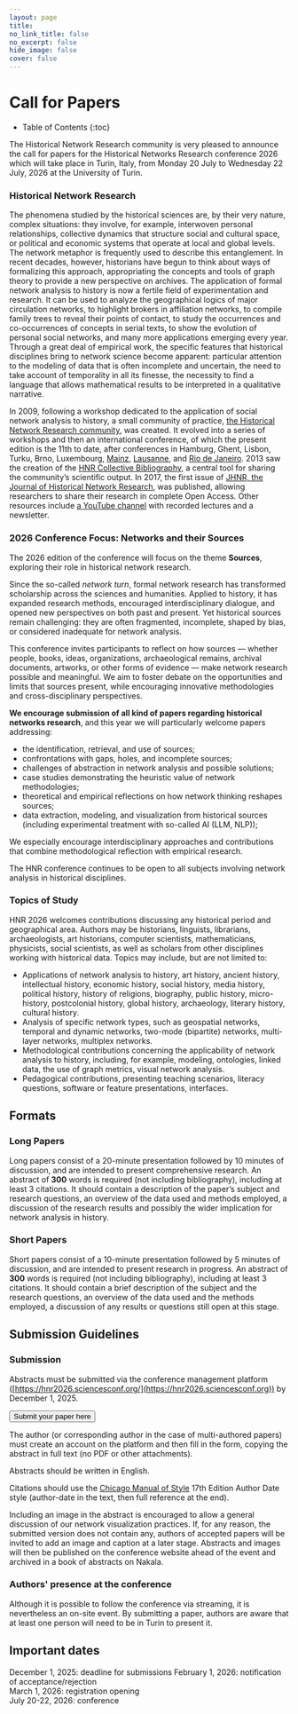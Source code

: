 ```yaml
---
layout: page
title: 
no_link_title: false 
no_excerpt: false 
hide_image: false
cover: false
---
```


# Call for Papers

* Table of Contents
{:toc}

The Historical Network Research community is very pleased to announce the call for papers for the Historical Networks Research conference 2026 which will take place in Turin, Italy, from Monday 20 July to Wednesday 22 July, 2026 at the University of Turin.  

### Historical Network Research

The phenomena studied by the historical sciences are, by their very nature, complex situations: they involve, for example, interwoven personal relationships, collective dynamics that structure social and cultural space, or political and economic systems that operate at local and global levels. The network metaphor is frequently used to describe this entanglement. In recent decades, however, historians have begun to think about ways of formalizing this approach, appropriating the concepts and tools of graph theory to provide a new perspective on archives. The application of formal network analysis to history is now a fertile field of experimentation and research. It can be used to analyze the geographical logics of major circulation networks, to highlight brokers in affiliation networks, to compile family trees to reveal their points of contact, to study the occurrences and co-occurrences of concepts in serial texts, to show the evolution of personal social networks, and many more applications emerging every year. Through a great deal of empirical work, the specific features that historical disciplines bring to network science become apparent: particular attention to the modeling of data that is often incomplete and uncertain, the need to take account of temporality in all its finesse, the necessity to find a language that allows mathematical results to be interpreted in a qualitative narrative.  

In 2009, following a workshop dedicated to the application of social network analysis to history, a small community of practice, [the Historical Network Research community](http://www.historicalnetworkresearch.org), was created. It evolved into a series of workshops and then an international conference, of which the present edition is the 11th to date, after conferences in Hamburg, Ghent, Lisbon, Turku, Brno, Luxembourg, [Mainz](https://graphentechnologien.hypotheses.org/tagungen/graphentechnologien-2023), [Lausanne](https://historicalnetworkresearch.github.io/lausanne/), and [Rio de Janeiro](https://historicalnetworkresearch.github.io/riodejaneiro/). 2013 saw the creation of the [HNR Collective Bibliography](https://www.zotero.org/groups/209983/historical_network_research), a central tool for sharing the community’s scientific output. In 2017, the first issue of [JHNR, the Journal of Historical Network Research](https://jhnr.net/), was published, allowing researchers to share their research in complete Open Access. Other resources include [a YouTube channel](https://www.youtube.com/channel/UC2QFG7uIVxkFQ3xZbohKl-Q) with recorded lectures and a newsletter.  

### 2026 Conference Focus: Networks and their Sources
The 2026 edition of the conference will focus on the theme **Sources**, exploring their role in historical network research.

Since the so-called *network turn*, formal network research has transformed scholarship across the sciences and humanities. Applied to history, it has expanded research methods, encouraged interdisciplinary dialogue, and opened new perspectives on both past and present. Yet historical sources remain challenging: they are often fragmented, incomplete, shaped by bias, or considered inadequate for network analysis.

This conference invites participants to reflect on how sources — whether people, books, ideas, organizations, archaeological remains, archival documents, artworks, or other forms of evidence — make network research possible and meaningful. We aim to foster debate on the opportunities and limits that sources present, while encouraging innovative methodologies and cross-disciplinary perspectives.

**We encourage submission of all kind of papers regarding historical networks research**, and this year we will particularly welcome papers addressing: 

* the identification, retrieval, and use of sources;
* confrontations with gaps, holes, and incomplete sources;
* challenges of abstraction in network analysis and possible solutions;
* case studies demonstrating the heuristic value of network methodologies;
* theoretical and empirical reflections on how network thinking reshapes sources;
* data extraction, modeling, and visualization from historical sources (including experimental treatment with so-called AI (LLM, NLP));

We especially encourage interdisciplinary approaches and contributions that combine methodological reflection with empirical research.

The HNR conference continues to be open to all subjects involving network analysis in historical disciplines.  

### Topics of Study
HNR 2026 welcomes contributions discussing any historical period and geographical area. Authors may be historians, linguists, librarians, archaeologists, art historians, computer scientists, mathematicians, physicists, social scientists, as well as scholars from other disciplines working with historical data. Topics may include, but are not limited to:
* Applications of network analysis to history, art history, ancient history, intellectual history, economic history, social history, media history, political history, history of religions, biography, public history, micro-history, postcolonial history, global history, archaeology, literary history, cultural history.
* Analysis of specific network types, such as geospatial networks, temporal and dynamic networks, two-mode (bipartite) networks, multi-layer networks, multiplex networks.
* Methodological contributions concerning the applicability of network analysis to history, including, for example, modeling, ontologies, linked data, the use of graph metrics, visual network analysis.
* Pedagogical contributions, presenting teaching scenarios, literacy questions, software or feature presentations, interfaces.

## Formats
### Long Papers
Long papers consist of a 20-minute presentation followed by 10 minutes of discussion, and are intended to present comprehensive research. An abstract of **300** words is required (not including bibliography), including at least 3 citations. It should contain a description of the paper’s subject and research questions, an overview of the data used and methods employed, a discussion of the research results and possibly the wider implication for network analysis in history.


### Short Papers
Short papers consist of a 10-minute presentation followed by 5 minutes of discussion, and are intended to present research in progress. An abstract of **300** words is required (not including bibliography), including at least 3 citations. It should contain a brief description of the subject and the research questions, an overview of the data used and the methods employed, a discussion of any results or questions still open at this stage.

## Submission Guidelines
### Submission
Abstracts must be submitted via the conference management platform ([https://hnr2026.sciencesconf.org/](https://hnr2026.sciencesconf.org)) by December 1, 2025.  

<button class="button button1" onclick="window.location.href='https://hnr2026.sciencesconf.org/';">Submit your paper here</button>

The author (or corresponding author in the case of multi-authored papers) must create an account on the platform and then fill in the form, copying the abstract in full text (no PDF or other attachments).  

Abstracts should be written in English.  

Citations should use the [Chicago Manual of Style](https://www.chicagomanualofstyle.org/home.html) 17th Edition Author Date style (author-date in the text, then full reference at the end).

Including an image in the abstract is encouraged to allow a general discussion of our network visualization practices. If, for any reason, the submitted version does not contain any, authors of accepted papers will be invited to add an image and caption at a later stage. Abstracts and images will then be published on the conference website ahead of the event and archived in a book of abstracts on Nakala.  

### Authors' presence at the conference
Although it is possible to follow the conference via streaming, it is nevertheless an on-site event. By submitting a paper, authors are aware that at least one person will need to be in Turin to present it.

## Important dates
December 1, 2025: deadline for submissions 
February 1, 2026: notification of acceptance/rejection  
March 1, 2026: registration opening  
July 20-22, 2026: conference  
